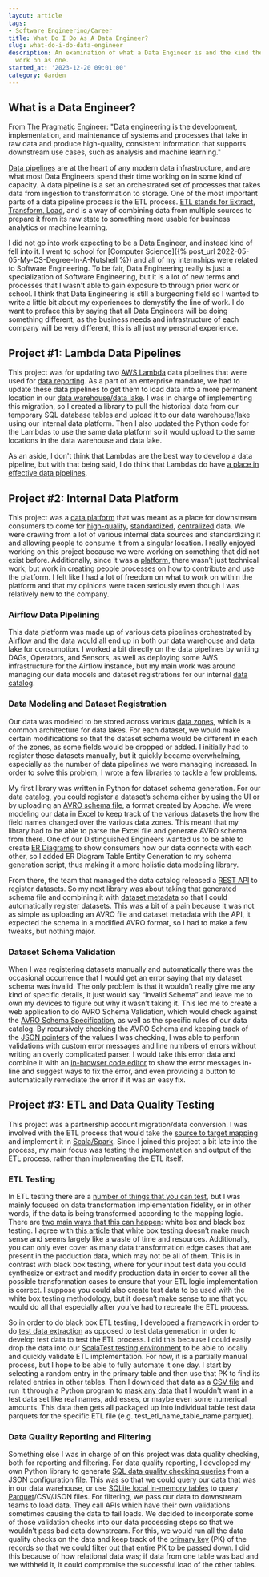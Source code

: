 ```yaml
---
layout: article
tags:
- Software Engineering/Career
title: What Do I Do As A Data Engineer?
slug: what-do-i-do-data-engineer
description: An examination of what a Data Engineer is and the kind the projects I
  work on as one.
started_at: '2023-12-20 09:01:00'
category: Garden
---
```


## What is a Data Engineer?

From [The Pragmatic Engineer](https://blog.pragmaticengineer.com/what-is-data-engineering/): "Data engineering is the development, implementation, and maintenance of systems and processes that take in raw data and produce high-quality, consistent information that supports downstream use cases, such as analysis and machine learning."

[Data pipelines](https://www.ibm.com/topics/data-pipeline) are at the heart of any modern data infrastructure, and are what most Data Engineers spend their time working on in some kind of capacity. A data pipeline is a set an orchestrated set of processes that takes data from ingestion to transformation to storage. One of the most important parts of a data pipeline process is the ETL process. [ETL stands for Extract, Transform, Load](https://aws.amazon.com/what-is/etl/), and is a way of combining data from multiple sources to prepare it from its raw state to something more usable for business analytics or machine learning.

I did not go into work expecting to be a Data Engineer, and instead kind of fell into it. I went to school for [Computer Science]({% post_url 2022-05-05-My-CS-Degree-In-A-Nutshell %}) and all of my internships were related to Software Engineering. To be fair, Data Engineering really is just a specialization of Software Engineering, but it is a lot of new terms and processes that I wasn't able to gain exposure to through prior work or school. I think that Data Engineering is still a burgeoning field so I wanted to write a little bit about my experiences to demystify the line of work. I do want to preface this by saying that all Data Engineers will be doing something different, as the business needs and infrastructure of each company will be very different, this is all just my personal experience.

## Project #1: Lambda Data Pipelines

This project was for updating two [AWS Lambda](https://aws.amazon.com/lambda/) data pipelines that were used for [data reporting](https://www.sisense.com/glossary/data-reporting/). As a part of an enterprise mandate, we had to update these data pipelines to get them to load data into a more permanent location in our [data warehouse/data lake](https://www.qlik.com/us/data-lake/data-lake-vs-data-warehouse). I was in charge of implementing this migration, so I created a library to pull the historical data from our temporary SQL database tables and upload it to our data warehouse/lake using our internal data platform. Then I also updated the Python code for the Lambdas to use the same data platform so it would upload to the same locations in the data warehouse and data lake.

As an aside, I don't think that Lambdas are the best way to develop a data pipeline, but with that being said, I do think that Lambdas do have [a place in effective data pipelines](https://www.confessionsofadataguy.com/why-data-engineers-should-use-aws-lambda-functions/).

## Project #2: Internal Data Platform

This project was a [data platform](https://www.splunk.com/en_us/blog/learn/data-platform.html) that was meant as a place for downstream consumers to come for [high-quality](https://www.ibm.com/topics/data-quality), [standardized](https://www.sisense.com/glossary/data-standardization/), [centralized](https://www.snowflake.com/trending/data-centralization/) data. We were drawing from a lot of various internal data sources and standardizing it and allowing people to consume it from a singular location. I really enjoyed working on this project because we were working on something that did not exist before. Additionally, since it was a [platform](https://builtin.com/founders-entrepreneurship/what-is-a-platform), there wasn’t just technical work, but work in creating people processes on how to contribute and use the platform. I felt like I had a lot of freedom on what to work on within the platform and that my opinions were taken seriously even though I was relatively new to the company.

### Airflow Data Pipelining

This data platform was made up of various data pipelines orchestrated by [Airflow](https://airflow.apache.org/) and the data would all end up in both our data warehouse and data lake for consumption. I worked a bit directly on the data pipelines by writing DAGs, Operators, and Sensors, as well as deploying some AWS infrastructure for the Airflow instance, but my main work was around managing our data models and dataset registrations for our internal [data catalog](https://www.oracle.com/big-data/data-catalog/what-is-a-data-catalog).

### Data Modeling and Dataset Registration

Our data was modeled to be stored across various [data zones](https://www.dremio.com/wiki/data-lake-zones/), which is a common architecture for data lakes. For each dataset, we would make certain modifications so that the dataset schema would be different in each of the zones, as some fields would be dropped or added. I initially had to register those datasets manually, but it quickly became overwhelming, especially as the number of data pipelines we were managing increased. In order to solve this problem, I wrote a few libraries to tackle a few problems.

My first library was written in Python for dataset schema generation. For our data catalog, you could register a dataset’s schema either by using the UI or by uploading an [AVRO schema file](https://avro.apache.org/), a format created by Apache. We were modeling our data in Excel to keep track of the various datasets the how the field names changed over the various data zones. This meant that my library had to be able to parse the Excel file and generate AVRO schema from there. One of our Distinguished Engineers wanted us to be able to create [ER Diagrams](https://www.lucidchart.com/pages/er-diagrams) to show consumers how our data connects with each other, so I added ER Diagram Table Entity Generation to my schema generation script, thus making it a more holistic data modeling library.

From there, the team that managed the data catalog released a [REST API](https://www.redhat.com/en/topics/api/what-is-a-rest-api) to  register datasets. So my next library was about taking that generated schema file and combining it with [dataset metadata](https://www.lib.ncsu.edu/do/data-management/metadata) so that I could automatically register datasets. This was a bit of a pain because it was not as simple as uploading an AVRO file and dataset metadata with the API, it expected the schema in a modified AVRO format, so I had to make a few tweaks, but nothing major.

### Dataset Schema Validation

When I was registering datasets manually and automatically there was the occasional occurrence that I would get an error saying that my dataset schema was invalid. The only problem is that it wouldn’t really give me any kind of specific details, it just would say “Invalid Schema” and leave me to own my devices to figure out why it wasn’t taking it. This led me to create a web application to do AVRO Schema Validation, which would check against the [AVRO Schema Specification](https://avro.apache.org/docs/1.11.1/specification/), as well as the specific rules of our data catalog. By recursively checking the AVRO Schema and keeping track of the [JSON pointers](https://opis.io/json-schema/2.x/pointers.html) of the values I was checking, I was able to perform validations with custom error messages and line numbers of errors without writing an overly complicated parser. I would take this error data and combine it with an [in-browser code editor](https://codemirror.net/) to show the error messages in-line and suggest ways to fix the error, and even providing a button to automatically remediate the error if it was an easy fix.

## Project #3: ETL and Data Quality Testing

This project was a partnership account migration/data conversion. I was involved with the ETL process that would take the [source to target mapping](https://www.alteryx.com/glossary/source-to-target-mapping) and implement it in [Scala/Spark](https://towardsdatascience.com/introduction-to-apache-spark-with-scala-ed31d8300fe4). Since I joined this project a bit late into the process, my main focus was testing the implementation and output of the ETL process, rather than implementing the ETL itself.

### ETL Testing

In ETL testing there are a [number of things that you can test](https://www.sprinkledata.com/blogs/etl-testing), but I was mainly focused on data transformation implementation fidelity, or in other words, if the data is being transformed according to the mapping logic. There are [two main ways that this can happen](https://www.altexsoft.com/blog/etl-testing/#data-transformation-success): white box and black box testing. I agree with [this article](https://icedq.com/etl-testing) that white box testing doesn’t make much sense and seems largely like a waste of time and resources. Additionally, you can only ever cover as many data transformation edge cases that are present in the production data, which may not be all of them. This is in contrast with black box testing, where for your input test data you could synthesize or extract and modify production data in order to cover all the possible transformation cases to ensure that your ETL logic implementation is correct. I suppose you could also create test data to be used with the white box testing methodology, but it doesn’t make sense to me that you would do all that especially after you’ve had to recreate the ETL process.

So in order to do black box ETL testing, I developed a framework in order to do [test data extraction](https://digitalcommons.usu.edu/etd/982/) as opposed to test data generation in order to develop test data to test the ETL process. I did this because I could easily drop the data into our [ScalaTest testing environment](https://www.scalatest.org/) to be able to locally and quickly validate ETL implementation. For now, it is a partially manual process, but I hope to be able to fully automate it one day. I start by selecting a random entry in the primary table and then use that PK to find its related entries in other tables. Then I download that data as a [CSV file](https://en.wikipedia.org/wiki/Comma-separated_values) and run it through a Python program to [mask any data](https://www.techtarget.com/searchsecurity/definition/data-masking) that I wouldn't want in a test data set like real names, addresses, or maybe even some numerical amounts. This data then gets all packaged up into individual table test data parquets for the specific ETL file (e.g. test_etl_name_table_name.parquet).

### Data Quality Reporting and Filtering

Something else I was in charge of on this project was data quality checking, both for reporting and filtering. For data quality reporting, I developed my own Python library to generate [SQL data quality checking queries](https://www.telm.ai/blog/sql-data-quality-checks/) from a JSON configuration file. This was so that we could query our data that was in our data warehouse, or use [SQLite local in-memory tables](https://www.sqlite.org/inmemorydb.html) to query [Parquet](https://www.databricks.com/glossary/what-is-parquet)/CSV/JSON files. For filtering, we pass our data to downstream teams to load data. They call APIs which have their own validations sometimes causing the data to fail loads. We decided to incorporate some of those validation checks into our data processing steps so that we wouldn’t pass bad data downstream. For this, we would run all the data quality checks on the data and keep track of the [primary key](https://www.tutorialspoint.com/sql/sql-primary-key.htm) (PK) of the records so that we could filter out that entire PK to be passed down. I did this because of how relational data was; if data from one table was bad and we withheld it, it could compromise the successful load of the other tables.